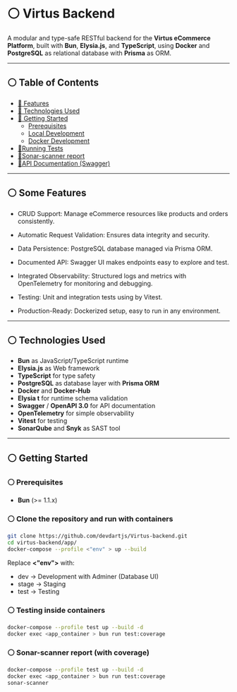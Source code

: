 # ⚪ Virtus Backend

A modular and type-safe RESTful backend for the **Virtus eCommerce Platform**, built with **Bun**, **Elysia.js**, and **TypeScript**, using **Docker** and **PostgreSQL** as relational database with **Prisma** as ORM.

---

## ⚪ Table of Contents

- [📄 Features](#-features)
- [📄 Technologies Used](#-technologies-used)
- [📄 Getting Started](#-getting-started)
  - [Prerequisites](#-prerequisites)
  - [Local Development](#-local-development)
  - [Docker Development](#-docker-development)
- [📄Running Tests](#-running-tests)
- [📄Sonar-scanner report](#-running-sonar-scanner)
- [📄API Documentation (Swagger)](#-api-documentation-swagger)

---

## ⚪ Some Features

- CRUD Support: Manage eCommerce resources like products and orders consistently.

- Automatic Request Validation: Ensures data integrity and security.

- Data Persistence: PostgreSQL database managed via Prisma ORM.

- Documented API: Swagger UI makes endpoints easy to explore and test.

- Integrated Observability: Structured logs and metrics with OpenTelemetry for monitoring and debugging.

- Testing: Unit and integration tests using by Vitest.

- Production-Ready: Dockerized setup, easy to run in any environment.

---

## ⚪ Technologies Used

- **Bun** as JavaScript/TypeScript runtime
- **Elysia.js** as Web framework
- **TypeScript** for type safety
- **PostgreSQL** as database layer with **Prisma ORM**
- **Docker** and **Docker-Hub**
- **Elysia t** for runtime schema validation
- **Swagger** / **OpenAPI 3.0** for API documentation
- **OpenTelemetry** for simple observability
- **Vitest** for testing
- **SonarQube** and **Snyk** as SAST tool

---

## ⚪ Getting Started

### ⚪ Prerequisites

- **Bun** (>= 1.1.x)

### ⚪ Clone the repository and run with containers

```bash
git clone https://github.com/devdartjs/Virtus-backend.git
cd virtus-backend/app/
docker-compose --profile <"env" > up --build
```

Replace **<"env">** with:

- dev → Development with Adminer (Database UI)
- stage → Staging
- test → Testing

### ⚪ Testing inside containers

```bash
docker-compose --profile test up --build -d
docker exec <app_container > bun run test:coverage
```

### ⚪ Sonar-scanner report (with coverage)

```bash
docker-compose --profile test up --build -d
docker exec <app_container > bun run test:coverage
sonar-scanner
```
